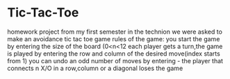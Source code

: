 # Tic-Tac-Toe
homework project from my first semester in the technion
we were asked to make an avoidance tic tac toe game
rules of the game:
  you start the game by entering the size of the board (0<n<12
  each player gets a turn,the game is played by entering the row and column of the desired move(index starts from 1)
  you can undo an odd number of moves by entering -<number>
  the player that connects n X/O in a row,column or a diagonal loses the game
